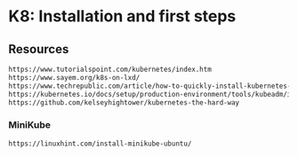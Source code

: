 # K8: Installation and first steps

## Resources
```html
https://www.tutorialspoint.com/kubernetes/index.htm
https://www.sayem.org/k8s-on-lxd/
https://www.techrepublic.com/article/how-to-quickly-install-kubernetes-on-ubuntu/
https://kubernetes.io/docs/setup/production-environment/tools/kubeadm/install-kubeadm/
https://github.com/kelseyhightower/kubernetes-the-hard-way
```
### MiniKube
```html
https://linuxhint.com/install-minikube-ubuntu/
```
